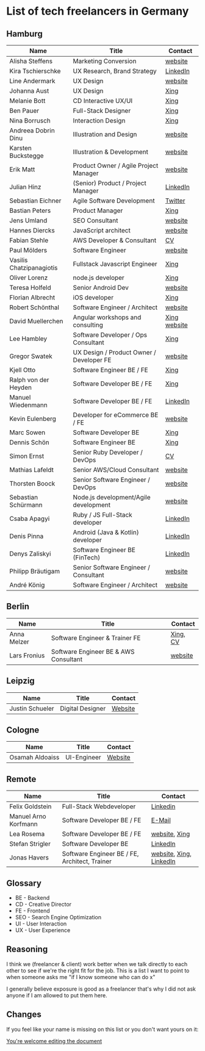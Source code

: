 # List of tech freelancers in Germany

## Hamburg

| Name                     | Title                                    | Contact                                                                              |
| ------------------------ | ---------------------------------------- | ------------------------------------------------------------------------------------ |
| Alisha Steffens          | Marketing Conversion                     | [website](https://www.alisha-steffens.de/)                                           |
| Kira Tschierschke        | UX Research, Brand Strategy              | [LinkedIn](https://www.linkedin.com/in/kira-tschierschke/)                           |
| Line Andermark           | UX Design                                | [website](https://www.andermark.com/)                                                |
| Johanna Aust             | UX Design                                | [Xing](https://www.xing.com/profile/Johanna_Aust)                                    |
| Melanie Bott             | CD Interactive UX/UI                     | [Xing](https://www.xing.com/profile/Melanie_Bott4)                                   |
| Ben Pauer                | Full-Stack Designer                      | [Xing](https://www.xing.com/profile/Benjamin_Pauer/)                                 |
| Nina Borrusch            | Interaction Design                       | [Xing](https://www.xing.com/profile/Nina_Borrusch/)                                  |
| Andreea Dobrin Dinu      | Illustration and Design                  | [website](http://summerkidworks.com/)                                                |
| Karsten Buckstegge       | Illustration & Development               | [website](https://karstenbuckstegge.de/)                                             |
| Erik Matt                | Product Owner / Agile Project Manager    | [website](https://www.erikmatt.de/)                                                  |
| Julian Hinz              | (Senior) Product / Project Manager       | [LinkedIn](https://www.linkedin.com/in/julian-hinz/)                                 |
| Sebastian Eichner        | Agile Software Development               | [Twitter](https://twitter.com/stdout)                                                |
| Bastian Peters           | Product Manager                          | [Xing](https://www.xing.com/profile/Bastian_Peters10)                                |
| Jens Umland              | SEO Consultant                           | [website](http://jumland.de/)                                                        |
| Hannes Diercks           | JavaScript architect                     | [website](https://xiphe.github.io/)                                                  |
| Fabian Stehle            | AWS Developer & Consultant               | [CV](cv.fstehle.com)                                                                 |
| Paul Mölders             | Software Engineer                        | [website](https://www.p0wl.space/)                                                   |
| Vasilis Chatzipanagiotis | Fullstack Javascript Engineer            | [Xing](https://www.xing.com/profile/Vasilis_Chatzipanagiotis)                        |
| Oliver Lorenz            | node.js developer                        | [Xing](https://www.xing.com/profile/Oliver_Lorenz29/cv)                              |
| Teresa Holfeld           | Senior Android Dev                       | [website](https://teresaholfeld.com/)                                                |
| Florian Albrecht         | iOS developer                            | [Xing](https://www.xing.com/profile/Florian_Albrecht10/cv)                           |
| Robert Schönthal         | Software Engineer / Architect            | [website](https://digitalkaoz.net)                                                   |
| David Muellerchen        | Angular workshops and consulting         | [Xing](https://www.xing.com/profile/David_Muellerchen) [website](https://webdave.de) |
| Lee Hambley              | Software Developer / Ops Consultant      | [Xing](https://www.xing.com/profile/Lee_Hambley)                                     |
| Gregor Swatek            | UX Design / Product Owner / Developer FE | [website](http://www.vonfoorn.com)                                                   |
| Kjell Otto               | Software Engineer BE / FE                | [Xing](https://www.xing.com/profile/Kjell_Otto/cv)                                   |
| Ralph von der Heyden     | Software Developer BE / FE               | [Xing](https://www.xing.com/profile/Ralph_vonderHeyden)                              |
| Manuel Wiedenmann        | Software Developer BE / FE               | [LinkedIn](https://www.linkedin.com/in/manuel-wiedenmann/)                           |
| Kevin Eulenberg          | Developer for eCommerce BE / FE          | [website](http://frontend.hamburg/)                                                  |
| Marc Sowen               | Software Developer BE                    | [Xing](https://www.xing.com/profile/Marc_Sowen)                                      |
| Dennis Schön             | Software Engineer BE                     | [Xing](https://www.xing.com/profile/DennisSchoen)                                    |
| Simon Ernst              | Senior Ruby Developer / DevOps           | [CV](https://simonernst.com/cv/)                                                     |
| Mathias Lafeldt          | Senior AWS/Cloud Consultant              | [website](https://mlafeldt.github.io/)                                               |
| Thorsten Boock           | Senior Software Engineer / DevOps        | [website](https://codegy.de/)                                                        |
| Sebastian Schürmann      | Node.js development/Agile development    | [website](https://sebs.github.io)                                                    |
| Csaba Apagyi             | Ruby / JS Full-Stack developer           | [LinkedIn](https://www.linkedin.com/in/csaba-apagyi/)                                |
| Denis Pinna              | Android (Java & Kotlin) developer        | [LinkedIn](https://www.linkedin.com/in/denis-pinna-7495298a/)                        |
| Denys Zaliskyi           | Software Engineer BE (FinTech)           | [LinkedIn](https://www.linkedin.com/in/dzdidi/)                                      |
| Philipp Bräutigam        | Senior Software Engineer / Consultant    | [website](https://philipp-braeutigam.de)                                             |
| André König              | Software Engineer / Architect            | [website](https://andrekoenig.de)                                                    |

## Berlin

| Name         | Title                                 | Contact                                                                                               |
| ------------ | ------------------------------------- | ----------------------------------------------------------------------------------------------------- |
| Anna Melzer  | Software Engineer & Trainer FE        | [Xing](https://www.xing.com/profile/Anna_Melzer), [CV](https://stackoverflow.com/users/story/1554773) |
| Lars Fronius | Software Engineer BE & AWS Consultant | [website](https://fronius.me)                                                                         |

## Leipzig

| Name            | Title            | Contact                           |
| --------------- | ---------------- | --------------------------------- |
| Justin Schueler | Digital Designer | [Website](https://jschueler.com/) |

## Cologne

| Name            | Title       | Contact                            |
| --------------- | ----------- | ---------------------------------- |
| Osamah Aldoaiss | UI-Engineer | [Website](https://www.aldoaiss.de) |

## Remote

| Name                 | Title                                          | Contact                                                                                                                                     |
| -------------------- | ---------------------------------------------- | ------------------------------------------------------------------------------------------------------------------------------------------- |
| Felix Goldstein      | Full-Stack Webdeveloper                        | [Linkedin](https://www.linkedin.com/in/felix-goldstein-3623293/)                                                                            |
| Manuel Arno Korfmann | Software Developer BE / FE                     | [E-Mail](mailto:manu@korfmann.info)                                                                                                         |
| Lea Rosema           | Software Developer BE / FE                     | [website](https://terabaud.github.io), [Xing](https://www.xing.com/profile/Lea_Rosema)                                                      |
| Stefan Strigler      | Software Developer BE                          | [LinkedIn](https://www.linkedin.com/in/stefan-strigler-78494b6b/)                                                                           |
| Jonas Havers         | Software Engineer BE / FE, Architect, Trainer  | [website](https://jonas-havers.de), [Xing](https://www.xing.com/profile/Jonas_Havers), [LinkedIn](https://www.linkedin.com/in/jonashavers/) |

## Glossary

- BE - Backend
- CD - Creative Director
- FE - Frontend
- SEO - Search Engine Optimization
- UI - User Interaction
- UX - User Experience

## Reasoning

I think we (freelancer & client) work better when we talk directly to each other to see if we're the right fit for the job. This is a list I want to point to when someone asks me "if I know someone who can do x"

I generally believe exposure is good as a freelancer that's why I did not ask anyone if I am allowed to put them here.

## Changes

If you feel like your name is missing on this list or you don't want yours on it:

[You're welcome editing the document](https://github.com/lassediercks/list-of-tech-freelancers-in-hamburg/edit/master/readme.md)
